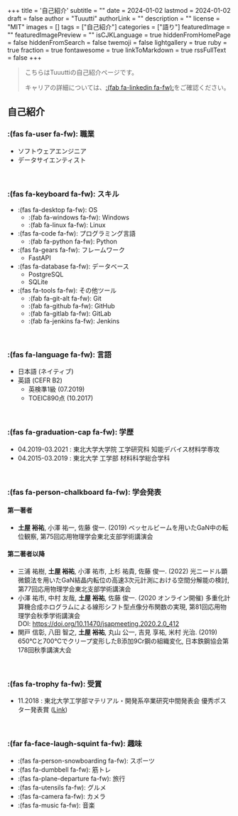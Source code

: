 +++
title = '自己紹介'
subtitle = ""
date = 2024-01-02
lastmod = 2024-01-02
draft = false
author = "Tuuutti"
authorLink = ""
description = ""
license = "MIT"
images = []
tags = ["自己紹介"]
categories = ["語り"]
featuredImage = ""
featuredImagePreview = ""
isCJKLanguage = true
hiddenFromHomePage = false
hiddenFromSearch = false
twemoji = false
lightgallery = true
ruby = true
fraction = true
fontawesome = true
linkToMarkdown = true
rssFullText = false
+++

<!--more-->

> こちらはTuuuttiの自己紹介ページです。
> 
> キャリアの詳細については、[:(fab fa-linkedin fa-fw):](https://www.linkedin.com/in/tutti-hobbyist/)をご確認ください。

## 自己紹介
### :(fas fa-user fa-fw): 職業
- ソフトウェアエンジニア
- データサイエンティスト
<br>

### :(fas fa-keyboard fa-fw): スキル
- :(fas fa-desktop fa-fw): OS
    - :(fab fa-windows fa-fw): Windows
    - :(fab fa-linux fa-fw): Linux
- :(fas fa-code fa-fw): プログラミング言語
    - :(fab fa-python fa-fw): Python
- :(fas fa-gears fa-fw): フレームワーク
    - FastAPI
- :(fas fa-database fa-fw): データベース
    - PostgreSQL
    - SQLite
- :(fas fa-tools fa-fw): その他ツール
    - :(fab fa-git-alt fa-fw): Git
    - :(fab fa-github fa-fw): GitHub
    - :(fab fa-gitlab fa-fw): GitLab
    - :(fab fa-jenkins fa-fw): Jenkins
<br>

### :(fas fa-language fa-fw): 言語
- 日本語 (ネイティブ)
- 英語 (CEFR B2)
    - 英検準1級 (07.2019)
    - TOEIC890点 (10.2017)
<br>

### :(fas fa-graduation-cap fa-fw): 学歴
- 04.2019-03.2021 : 東北大学大学院 工学研究科 知能デバイス材料学専攻
- 04.2015-03.2019 : 東北大学 工学部 材料科学総合学科
<br>

### :(fas fa-person-chalkboard fa-fw): 学会発表
#### 第一著者
- **土屋 裕祐**, 小澤 祐一, 佐藤 俊一. (2019) ベッセルビームを用いたGaN中の転位観察, 第75回応用物理学会東北支部学術講演会

#### 第二著者以降
- 三浦 祐樹, **土屋 裕祐**, 小澤 祐市, 上杉 祐貴, 佐藤 俊一. (2022) 光ニードル顕微鏡法を用いたGaN結晶内転位の高速3次元計測における空間分解能の検討, 第77回応用物理学会東北支部学術講演会
- 小澤 祐市, 中村 友哉, **土屋 裕祐**, 佐藤 俊一. (2020 オンライン開催) 多重化計算機合成ホログラムによる線形シフト型点像分布関数の実現, 第81回応用物理学会秋季学術講演会  
    DOI: https://doi.org/10.11470/jsapmeeting.2020.2.0_412
- 関戸 信彰, 八田 智之, **土屋 裕祐**, 丸山 公一, 吉見 享祐, 米村 光治. (2019) 650℃と700℃でクリープ変形したB添加9Cr鋼の組織変化, 日本鉄鋼協会第178回秋季講演大会
<br>

### :(fas fa-trophy fa-fw): 受賞
- 11.2018 : 東北大学工学部マテリアル・開発系卒業研究中間発表会 優秀ポスター発表賞 ([Link](https://www.material.tohoku.ac.jp/~uhtm/image/news/20181115_award.png))
<br>

### :(far fa-face-laugh-squint fa-fw): 趣味
- :(fas fa-person-snowboarding fa-fw): スポーツ
- :(fas fa-dumbbell fa-fw): 筋トレ
- :(fas fa-plane-departure fa-fw): 旅行
- :(fas fa-utensils fa-fw): グルメ
- :(fas fa-camera fa-fw): カメラ
- :(fas fa-music fa-fw): 音楽